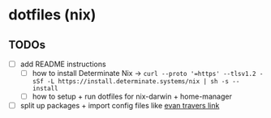 # dotfiles (nix)


## TODOs

- [ ] add README instructions
  - [ ] how to install Determinate Nix -> `curl --proto '=https' --tlsv1.2 -sSf -L https://install.determinate.systems/nix | sh -s -- install`
  - [ ] how to setup + run dotfiles for nix-darwin + home-manager
- [ ] split up packages + import config files like [evan travers link](https://github.com/evantravers/dotfiles/blob/master/home-manager/default.nix)
